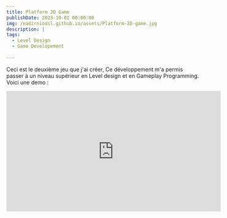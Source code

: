 ```yaml
---
title: Platform 2D Game
publishDate: 2023-10-02 00:00:00
img: /nadirniodil.github.io/assets/Platform-2D-game.jpg
description: |
tags:
  - Level Design
  - Game Developement
  
---
```


Ceci est le deuxième jeu que j'ai créer, Ce développement m'a permis passer à un niveau supérieur en Level design et en Gameplay Programming.
Voici une demo :
<iframe width="560" height="315" src="https://www.youtube.com/embed/IX_3WUophpM?si=zmNSkIV9vGoHyANJ" title="YouTube video player" frameborder="0" allow="accelerometer; autoplay; clipboard-write; encrypted-media; gyroscope; picture-in-picture; web-share" referrerpolicy="strict-origin-when-cross-origin" allowfullscreen></iframe>
